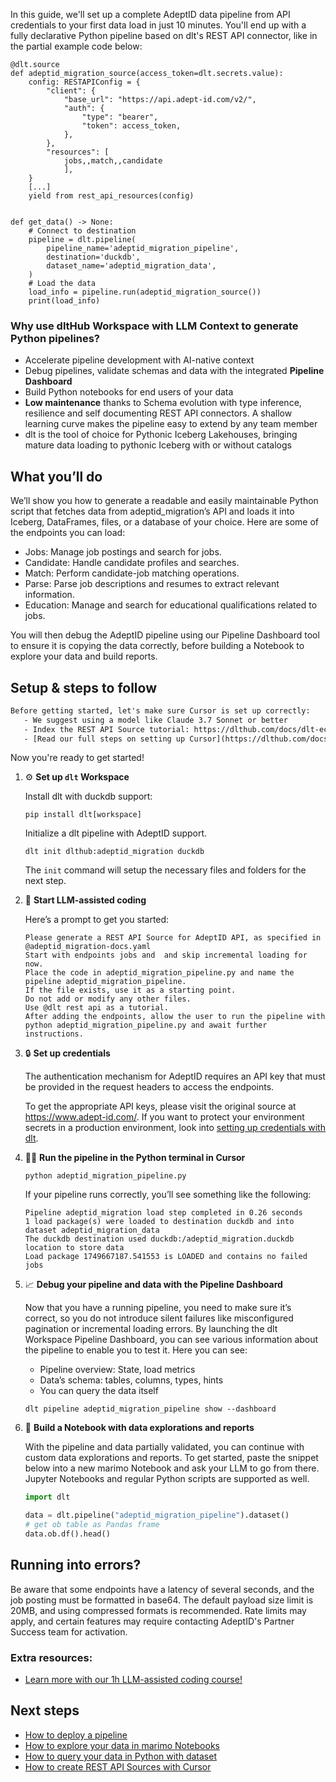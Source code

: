 In this guide, we'll set up a complete AdeptID data pipeline from API credentials to your first data load in just 10 minutes. You'll end up with a fully declarative Python pipeline based on dlt's REST API connector, like in the partial example code below:

```python-outcome
@dlt.source
def adeptid_migration_source(access_token=dlt.secrets.value):
    config: RESTAPIConfig = {
        "client": {
            "base_url": "https://api.adept-id.com/v2/",
            "auth": {
                "type": "bearer",
                "token": access_token,
            },
        },
        "resources": [
            jobs,,match,,candidate
            ],
    }
    [...]
    yield from rest_api_resources(config)


def get_data() -> None:
    # Connect to destination
    pipeline = dlt.pipeline(
        pipeline_name='adeptid_migration_pipeline',
        destination='duckdb',
        dataset_name='adeptid_migration_data', 
    )
    # Load the data
    load_info = pipeline.run(adeptid_migration_source())
    print(load_info) 
```

### Why use dltHub Workspace with LLM Context to generate Python pipelines?

- Accelerate pipeline development with AI-native context
- Debug pipelines, validate schemas and data with the integrated **Pipeline Dashboard**
- Build Python notebooks for end users of your data
- **Low maintenance** thanks to Schema evolution with type inference, resilience and self documenting REST API connectors. A shallow learning curve makes the pipeline easy to extend by any team member
- dlt is the tool of choice for Pythonic Iceberg Lakehouses, bringing mature data loading to pythonic Iceberg with or without catalogs

## What you’ll do

We’ll show you how to generate a readable and easily maintainable Python script that fetches data from adeptid_migration’s API and loads it into Iceberg, DataFrames, files, or a database of your choice. Here are some of the endpoints you can load:

- Jobs: Manage job postings and search for jobs.
- Candidate: Handle candidate profiles and searches.
- Match: Perform candidate-job matching operations.
- Parse: Parse job descriptions and resumes to extract relevant information.
- Education: Manage and search for educational qualifications related to jobs.

You will then debug the AdeptID pipeline using our Pipeline Dashboard tool to ensure it is copying the data correctly, before building a Notebook to explore your data and build reports.

## Setup & steps to follow

```default
Before getting started, let's make sure Cursor is set up correctly:
   - We suggest using a model like Claude 3.7 Sonnet or better
   - Index the REST API Source tutorial: https://dlthub.com/docs/dlt-ecosystem/verified-sources/rest_api/ and add it to context as **@dlt rest api**
   - [Read our full steps on setting up Cursor](https://dlthub.com/docs/dlt-ecosystem/llm-tooling/cursor-restapi#23-configuring-cursor-with-documentation)
```

Now you're ready to get started!

1. ⚙️ **Set up `dlt` Workspace**
    
    Install dlt with duckdb support:
    ```shell
    pip install dlt[workspace]
    ```

    Initialize a dlt pipeline with AdeptID support.
    ```shell
    dlt init dlthub:adeptid_migration duckdb
    ```

    The `init` command will setup the necessary files and folders for the next step.
    
2. 🤠 **Start LLM-assisted coding**
    
    Here’s a prompt to get you started:
    
    ```prompt
    Please generate a REST API Source for AdeptID API, as specified in @adeptid_migration-docs.yaml 
    Start with endpoints jobs and  and skip incremental loading for now. 
    Place the code in adeptid_migration_pipeline.py and name the pipeline adeptid_migration_pipeline. 
    If the file exists, use it as a starting point. 
    Do not add or modify any other files. 
    Use @dlt rest api as a tutorial. 
    After adding the endpoints, allow the user to run the pipeline with python adeptid_migration_pipeline.py and await further instructions.
    ```

    
3. 🔒 **Set up credentials** 
    
    The authentication mechanism for AdeptID requires an API key that must be provided in the request headers to access the endpoints.
    
    To get the appropriate API keys, please visit the original source at https://www.adept-id.com/.
    If you want to protect your environment secrets in a production environment, look into [setting up credentials with dlt](https://dlthub.com/docs/walkthroughs/add_credentials).
    
4. 🏃‍♀️ **Run the pipeline in the Python terminal in Cursor**
    
    ```shell
    python adeptid_migration_pipeline.py
    ```
    
    If your pipeline runs correctly, you’ll see something like the following:
    
    ```shell
    Pipeline adeptid_migration load step completed in 0.26 seconds
    1 load package(s) were loaded to destination duckdb and into dataset adeptid_migration_data
    The duckdb destination used duckdb:/adeptid_migration.duckdb location to store data
    Load package 1749667187.541553 is LOADED and contains no failed jobs
    ```
    
5. 📈 **Debug your pipeline and data with the Pipeline Dashboard**

    Now that you have a running pipeline, you need to make sure it’s correct, so you do not introduce silent failures like misconfigured pagination or incremental loading errors. By launching the dlt Workspace Pipeline Dashboard, you can see various information about the pipeline to enable you to test it. Here you can see:
    - Pipeline overview: State, load metrics
    - Data’s schema: tables, columns, types, hints
    - You can query the data itself
    
    ```shell
    dlt pipeline adeptid_migration_pipeline show --dashboard
    ```
    
6. 🐍 **Build a Notebook with data explorations and reports**

    With the pipeline and data partially validated, you can continue with custom data explorations and reports. To get started, paste the snippet below into a new marimo Notebook and ask your LLM to go from there. Jupyter Notebooks and regular Python scripts are supported as well.

    
    ```python
    import dlt

   data = dlt.pipeline("adeptid_migration_pipeline").dataset()
   # get ob table as Pandas frame
   data.ob.df().head()
    ```

## Running into errors?

Be aware that some endpoints have a latency of several seconds, and the job posting must be formatted in base64. The default payload size limit is 20MB, and using compressed formats is recommended. Rate limits may apply, and certain features may require contacting AdeptID's Partner Success team for activation.

### Extra resources:

- [Learn more with our 1h LLM-assisted coding course!](https://www.youtube.com/watch?v=GGid70rnJuM)

## Next steps

- [How to deploy a pipeline](https://dlthub.com/docs/walkthroughs/deploy-a-pipeline)
- [How to explore your data in marimo Notebooks](https://dlthub.com/docs/general-usage/dataset-access/marimo)
- [How to query your data in Python with dataset](https://dlthub.com/docs/general-usage/dataset-access/dataset)
- [How to create REST API Sources with Cursor](https://dlthub.com/docs/dlt-ecosystem/llm-tooling/cursor-restapi)